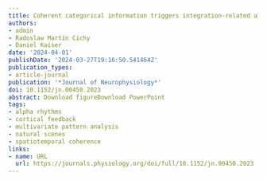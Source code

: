 ```yaml
---
title: Coherent categorical information triggers integration-related alpha dynamics
authors:
- admin
- Radoslaw Martin Cichy
- Daniel Kaiser
date: '2024-04-01'
publishDate: '2024-03-27T19:16:50.541464Z'
publication_types:
- article-journal
publication: '*Journal of Neurophysiology*'
doi: 10.1152/jn.00450.2023
abstract: Download figureDownload PowerPoint
tags:
- alpha rhythms
- cortical feedback
- multivariate pattern analysis
- natural scenes
- spatiotemporal coherence
links:
- name: URL
  url: https://journals.physiology.org/doi/full/10.1152/jn.00450.2023
---
```

